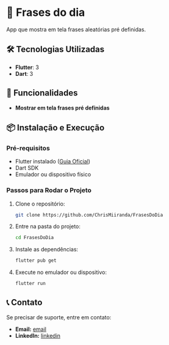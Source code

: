 # 📱 Frases do dia

App que mostra em tela frases aleatórias pré definidas.

## 🛠️ Tecnologias Utilizadas

- **Flutter**: 3
- **Dart**: 3

## 🚀 Funcionalidades

- **Mostrar em tela frases pré definidas**


## 📦 Instalação e Execução

### Pré-requisitos

- Flutter instalado ([Guia Oficial](https://docs.flutter.dev/get-started/install))
- Dart SDK
- Emulador ou dispositivo físico

### Passos para Rodar o Projeto

1. Clone o repositório:
   ```sh
   git clone https://github.com/ChrisMiiranda/FrasesDoDia
   ```
2. Entre na pasta do projeto:
   ```sh
   cd FrasesDoDia
   ```
3. Instale as dependências:
   ```sh
   flutter pub get
   ```
4. Execute no emulador ou dispositivo:
   ```sh
   flutter run
   ```

## 📞 Contato

Se precisar de suporte, entre em contato:

- **Email:** [email](christopher.ramos.miranda@gmail.com)
- **LinkedIn:** [linkedin]([https://linkedin.com/in/seuusuario](https://www.linkedin.com/in/christopher-ramos-miranda-973366156/))

